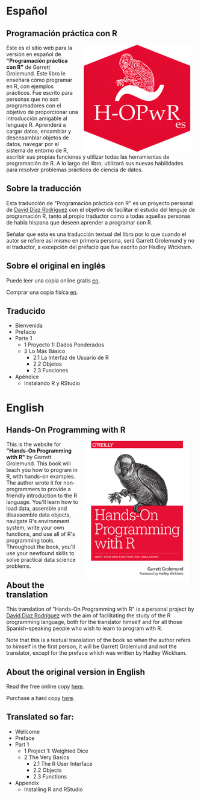 # Español

## Programación práctica con R

<a href="https://www.amazon.com/Hands-Programming-Write-Functions-Simulations/dp/1449359019"><img src="projectlogo.png" alt="Cover image" width="285" height="285" align="right" style="margin: 0 1em 0 1em"/></a> Este es el sitio web para la versión en español de **"Programación práctica con R"** de Garrett Grolemund. Este libro le enseñará cómo programar en R, con ejemplos prácticos. Fue escrito para personas que no son programadores con el objetivo de proporcionar una introducción amigable al lenguaje R. Aprenderá a cargar datos, ensamblar y desensamblar objetos de datos, navegar por el sistema de entorno de R, escribir sus propias funciones y utilizar todas las herramientas de programación de R. A lo largo del libro, utilizará sus nuevas habilidades para resolver problemas prácticos de ciencia de datos.

## Sobre la traducción

Esta traducción de "Programación práctica con R" es un proyecto personal de [David Díaz Rodríguez](https://github.com/davidrsch) con el objetivo de facilitar el estudio del lenguje de programación R, tanto al propio traductor como a todas aquellas personas de habla hispana que deseen aprender a programar con R.

Señalar que esta es una traducción textual del libro por lo que cuando el autor se refiere así mismo en primera persona, será Garrett Grolemund y no el traductor, a excepción del prefacio que fue escrito por Hadley Wickham.

## Sobre el original en inglés

Puede leer una copia online gratis [en](https://rstudio-education.github.io/hopr).

Comprar una copia física [en](https://www.amazon.com/Hands-Programming-Write-Functions-Simulations/dp/1449359019).

## Traducido

-   Bienvenida
-   Prefacio
-   Parte 1
    -   1 Proyecto 1: Dados Ponderados
    -   2 Lo Más Básico
        -   2.1 La Interfaz de Usuario de R
        -   2.2 Objetos
        -   2.3 Funciones
-   Apéndice
    -   Instalando R y RStudio

# English

## Hands-On Programming with R

<a href="https://www.amazon.com/Hands-Programming-Write-Functions-Simulations/dp/1449359019"><img src="cover.png" alt="Cover image" width="285" height="375" align="right" style="margin: 0 1em 0 1em"/></a> This is the website for **"Hands-On Programming with R"** by Garrett Grolemund. This book will teach you how to program in R, with hands-on examples. The author wrote it for non-programmers to provide a friendly introduction to the R language. You'll learn how to load data, assemble and disassemble data objects, navigate R's environment system, write your own functions, and use all of R's programming tools. Throughout the book, you'll use your newfound skills to solve practical data science problems.

## About the translation

This translation of "Hands-On Programming with R" is a personal project by [David Díaz Rodríguez](https://github.com/davidrsch) with the aim of facilitating the study of the R programming language, both for the translator himself and for all those Spanish-speaking people who wish to learn to program with R.

Note that this is a textual translation of the book so when the author refers to himself in the first person, it will be Garrett Grolemund and not the translator, except for the preface which was written by Hadley Wickham.

## About the original version in English

Read the free online copy [here](https://rstudio-education.github.io/hopr).

Purchase a hard copy [here](https://www.amazon.com/Hands-Programming-Write-Functions-Simulations/dp/1449359019).

## Translated so far:

-   Wellcome
-   Preface
-   Part 1
    -   1 Project 1: Weighted Dice
    -   2 The Very Basics
        -   2.1 The R User Interface
        -   2.2 Objects
        -   2.3 Functions
-   Appendix
    -   Installing R and RStudio
